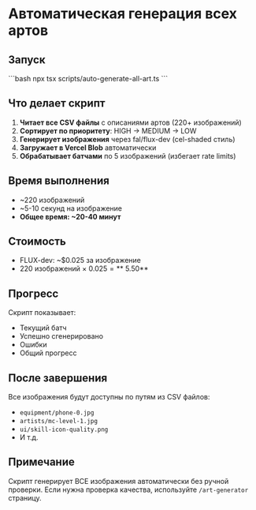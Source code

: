 # Автоматическая генерация всех артов

## Запуск

\`\`\`bash
npx tsx scripts/auto-generate-all-art.ts
\`\`\`

## Что делает скрипт

1. **Читает все CSV файлы** с описаниями артов (220+ изображений)
2. **Сортирует по приоритету**: HIGH → MEDIUM → LOW
3. **Генерирует изображения** через fal/flux-dev (cel-shaded стиль)
4. **Загружает в Vercel Blob** автоматически
5. **Обрабатывает батчами** по 5 изображений (избегает rate limits)

## Время выполнения

- ~220 изображений
- ~5-10 секунд на изображение
- **Общее время: ~20-40 минут**

## Стоимость

- FLUX-dev: ~$0.025 за изображение
- 220 изображений × $0.025 = **~$5.50**

## Прогресс

Скрипт показывает:
- Текущий батч
- Успешно сгенерировано
- Ошибки
- Общий прогресс

## После завершения

Все изображения будут доступны по путям из CSV файлов:
- `equipment/phone-0.jpg`
- `artists/mc-level-1.jpg`
- `ui/skill-icon-quality.png`
- И т.д.

## Примечание

Скрипт генерирует ВСЕ изображения автоматически без ручной проверки.
Если нужна проверка качества, используйте `/art-generator` страницу.
